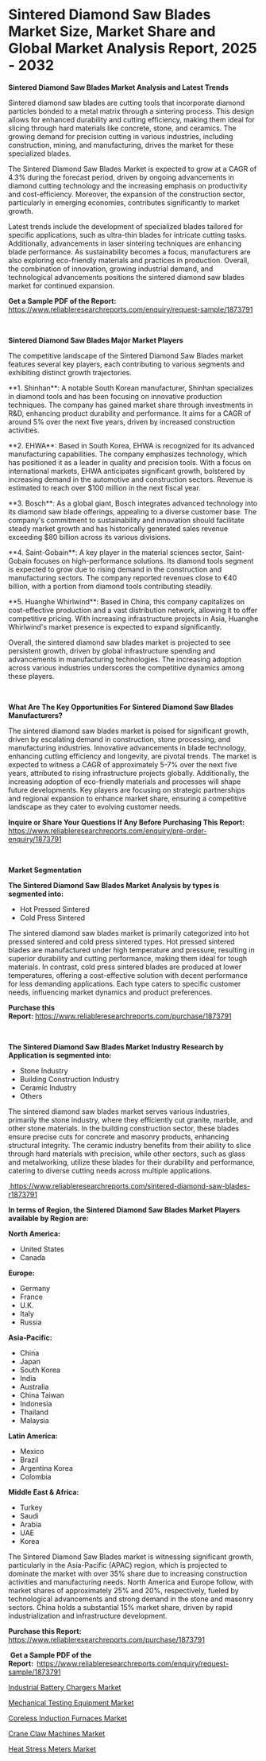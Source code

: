 <p><h1>Sintered Diamond Saw Blades Market Size, Market Share and Global Market Analysis Report, 2025 - 2032</h1></p><p><strong>Sintered Diamond Saw Blades Market Analysis and Latest Trends</strong></p>
<p><p>Sintered diamond saw blades are cutting tools that incorporate diamond particles bonded to a metal matrix through a sintering process. This design allows for enhanced durability and cutting efficiency, making them ideal for slicing through hard materials like concrete, stone, and ceramics. The growing demand for precision cutting in various industries, including construction, mining, and manufacturing, drives the market for these specialized blades. </p><p>The Sintered Diamond Saw Blades Market is expected to grow at a CAGR of 4.3% during the forecast period, driven by ongoing advancements in diamond cutting technology and the increasing emphasis on productivity and cost-efficiency. Moreover, the expansion of the construction sector, particularly in emerging economies, contributes significantly to market growth. </p><p>Latest trends include the development of specialized blades tailored for specific applications, such as ultra-thin blades for intricate cutting tasks. Additionally, advancements in laser sintering techniques are enhancing blade performance. As sustainability becomes a focus, manufacturers are also exploring eco-friendly materials and practices in production. Overall, the combination of innovation, growing industrial demand, and technological advancements positions the sintered diamond saw blades market for continued expansion.</p></p>
<p><strong>Get a Sample PDF of the Report:&nbsp;</strong> <a href="https://www.reliableresearchreports.com/enquiry/request-sample/1873791?utm_campaign=13&utm_medium=2&utm_source=Github&utm_content=ia&utm_term=16022025&utm_id=sintered-diamond-saw-blades">https://www.reliableresearchreports.com/enquiry/request-sample/1873791</a></p>
<p>&nbsp;</p>
<p><strong>Sintered Diamond Saw Blades Major Market Players</strong></p>
<p><p>The competitive landscape of the Sintered Diamond Saw Blades market features several key players, each contributing to various segments and exhibiting distinct growth trajectories. </p><p>**1. Shinhan**: A notable South Korean manufacturer, Shinhan specializes in diamond tools and has been focusing on innovative production techniques. The company has gained market share through investments in R&D, enhancing product durability and performance. It aims for a CAGR of around 5% over the next five years, driven by increased construction activities.</p><p>**2. EHWA**: Based in South Korea, EHWA is recognized for its advanced manufacturing capabilities. The company emphasizes technology, which has positioned it as a leader in quality and precision tools. With a focus on international markets, EHWA anticipates significant growth, bolstered by increasing demand in the automotive and construction sectors. Revenue is estimated to reach over $100 million in the next fiscal year.</p><p>**3. Bosch**: As a global giant, Bosch integrates advanced technology into its diamond saw blade offerings, appealing to a diverse customer base. The company's commitment to sustainability and innovation should facilitate steady market growth and has historically generated sales revenue exceeding $80 billion across its various divisions.</p><p>**4. Saint-Gobain**: A key player in the material sciences sector, Saint-Gobain focuses on high-performance solutions. Its diamond tools segment is expected to grow due to rising demand in the construction and manufacturing sectors. The company reported revenues close to €40 billion, with a portion from diamond tools contributing steadily.</p><p>**5. Huanghe Whirlwind**: Based in China, this company capitalizes on cost-effective production and a vast distribution network, allowing it to offer competitive pricing. With increasing infrastructure projects in Asia, Huanghe Whirlwind's market presence is expected to expand significantly.</p><p>Overall, the sintered diamond saw blades market is projected to see persistent growth, driven by global infrastructure spending and advancements in manufacturing technologies. The increasing adoption across various industries underscores the competitive dynamics among these players.</p></p>
<p>&nbsp;</p>
<p><strong>What Are The Key Opportunities For Sintered Diamond Saw Blades Manufacturers?</strong></p>
<p><p>The sintered diamond saw blades market is poised for significant growth, driven by escalating demand in construction, stone processing, and manufacturing industries. Innovative advancements in blade technology, enhancing cutting efficiency and longevity, are pivotal trends. The market is expected to witness a CAGR of approximately 5-7% over the next five years, attributed to rising infrastructure projects globally. Additionally, the increasing adoption of eco-friendly materials and processes will shape future developments. Key players are focusing on strategic partnerships and regional expansion to enhance market share, ensuring a competitive landscape as they cater to evolving customer needs.</p></p>
<p><strong>Inquire or Share Your Questions If Any Before Purchasing This Report:</strong> <a href="https://www.reliableresearchreports.com/enquiry/pre-order-enquiry/1873791?utm_campaign=13&utm_medium=2&utm_source=Github&utm_content=ia&utm_term=16022025&utm_id=sintered-diamond-saw-blades">https://www.reliableresearchreports.com/enquiry/pre-order-enquiry/1873791</a></p>
<p>&nbsp;</p>
<p><strong>Market Segmentation</strong></p>
<p><strong>The Sintered Diamond Saw Blades Market Analysis by types is segmented into:</strong></p>
<p><ul><li>Hot Pressed Sintered</li><li>Cold Press Sintered</li></ul></p>
<p><p>The sintered diamond saw blades market is primarily categorized into hot pressed sintered and cold press sintered types. Hot pressed sintered blades are manufactured under high temperature and pressure, resulting in superior durability and cutting performance, making them ideal for tough materials. In contrast, cold press sintered blades are produced at lower temperatures, offering a cost-effective solution with decent performance for less demanding applications. Each type caters to specific customer needs, influencing market dynamics and product preferences.</p></p>
<p><strong>Purchase this Report:&nbsp;</strong><a href="https://www.reliableresearchreports.com/purchase/1873791?utm_campaign=13&utm_medium=2&utm_source=Github&utm_content=ia&utm_term=16022025&utm_id=sintered-diamond-saw-blades">https://www.reliableresearchreports.com/purchase/1873791</a></p>
<p>&nbsp;</p>
<p><strong>The Sintered Diamond Saw Blades Market Industry Research by Application is segmented into:</strong></p>
<p><ul><li>Stone Industry</li><li>Building Construction Industry</li><li>Ceramic Industry</li><li>Others</li></ul></p>
<p><p>The sintered diamond saw blades market serves various industries, primarily the stone industry, where they efficiently cut granite, marble, and other stone materials. In the building construction sector, these blades ensure precise cuts for concrete and masonry products, enhancing structural integrity. The ceramic industry benefits from their ability to slice through hard materials with precision, while other sectors, such as glass and metalworking, utilize these blades for their durability and performance, catering to diverse cutting needs across multiple applications.</p></p>
<p><a href="https://www.reliableresearchreports.com/sintered-diamond-saw-blades-r1873791?utm_campaign=13&utm_medium=2&utm_source=Github&utm_content=ia&utm_term=16022025&utm_id=sintered-diamond-saw-blades">&nbsp;https://www.reliableresearchreports.com/sintered-diamond-saw-blades-r1873791</a></p>
<p><strong>In terms of Region, the Sintered Diamond Saw Blades Market Players available by Region are:</strong></p>
<p>
    <p> <strong> North America: </strong>
        <ul>
            <li>United States</li>
            <li>Canada</li>
        </ul>
        </p> 
    <p> <strong> Europe: </strong>
        <ul>
            <li>Germany</li>
            <li>France</li>
            <li>U.K.</li>
            <li>Italy</li>
            <li>Russia</li>
        </ul>
        </p> 
    <p> <strong> Asia-Pacific: </strong>
        <ul>
            <li>China</li>
            <li>Japan</li>
            <li>South Korea</li>
            <li>India</li>
            <li>Australia</li>
            <li>China Taiwan</li>
            <li>Indonesia</li>
            <li>Thailand</li>
            <li>Malaysia</li>
        </ul>
        </p> 
    <p> <strong> Latin America: </strong>
        <ul>
            <li>Mexico</li>
            <li>Brazil</li>
            <li>Argentina Korea</li>
            <li>Colombia</li>
        </ul>
        </p> 
    <p> <strong> Middle East & Africa: </strong>
        <ul>
            <li>Turkey</li>
            <li>Saudi</li>
            <li>Arabia</li>
            <li>UAE</li>
            <li>Korea</li>
        </ul>
    </p>
    </p>
<p><p>The Sintered Diamond Saw Blades market is witnessing significant growth, particularly in the Asia-Pacific (APAC) region, which is projected to dominate the market with over 35% share due to increasing construction activities and manufacturing needs. North America and Europe follow, with market shares of approximately 25% and 20%, respectively, fueled by technological advancements and strong demand in the stone and masonry sectors. China holds a substantial 15% market share, driven by rapid industrialization and infrastructure development.</p></p>
<p><strong>Purchase this Report: </strong><a href="https://www.reliableresearchreports.com/purchase/1873791?utm_campaign=13&utm_medium=2&utm_source=Github&utm_content=ia&utm_term=16022025&utm_id=sintered-diamond-saw-blades">https://www.reliableresearchreports.com/purchase/1873791</a></p>
<p>&nbsp;<strong>Get a Sample PDF of the Report:&nbsp;&nbsp;</strong><a href="https://www.reliableresearchreports.com/enquiry/request-sample/1873791?utm_campaign=13&utm_medium=2&utm_source=Github&utm_content=ia&utm_term=16022025&utm_id=sintered-diamond-saw-blades">https://www.reliableresearchreports.com/enquiry/request-sample/1873791</a></p>
<p><strong></strong></p>
<p><p><a href="https://github.com/peddicehle/Market-Research-Report-List-1/blob/main/industrial-battery-chargers-market.md?utm_campaign=13&utm_medium=2&utm_source=Github&utm_content=ia&utm_term=16022025&utm_id=sintered-diamond-saw-blades">Industrial Battery Chargers Market</a></p><p><a href="https://github.com/abantolemox08/Market-Research-Report-List-1/blob/main/mechanical-testing-equipment-market.md?utm_campaign=13&utm_medium=2&utm_source=Github&utm_content=ia&utm_term=16022025&utm_id=sintered-diamond-saw-blades">Mechanical Testing Equipment Market</a></p><p><a href="https://github.com/njockebogris/Market-Research-Report-List-1/blob/main/coreless-induction-furnaces-market.md?utm_campaign=13&utm_medium=2&utm_source=Github&utm_content=ia&utm_term=16022025&utm_id=sintered-diamond-saw-blades">Coreless Induction Furnaces Market</a></p><p><a href="https://github.com/ahmalaloanne/Market-Research-Report-List-1/blob/main/crane-claw-machines-market.md?utm_campaign=13&utm_medium=2&utm_source=Github&utm_content=ia&utm_term=16022025&utm_id=sintered-diamond-saw-blades">Crane Claw Machines Market</a></p><p><a href="https://github.com/popupioo/Market-Research-Report-List-1/blob/main/heat-stress-meters-market.md?utm_campaign=13&utm_medium=2&utm_source=Github&utm_content=ia&utm_term=16022025&utm_id=sintered-diamond-saw-blades">Heat Stress Meters Market</a></p></p>